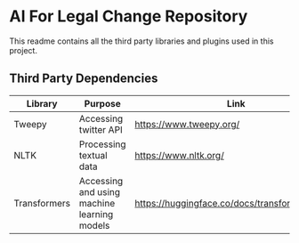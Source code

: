 # AI For Legal Change Repository
This readme contains all the third party libraries and plugins used in this project.
## Third Party Dependencies
|  Library | Purpose  | Link  |
|---|---|---|
| Tweepy  |  Accessing twitter API | https://www.tweepy.org/  |
|  NLTK | Processing textual data  |  https://www.nltk.org/ |
|  Transformers |  Accessing and using machine learning models | https://huggingface.co/docs/transformers/index  |



